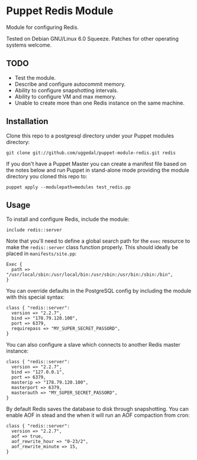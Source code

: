 Puppet Redis Module
===================

Module for configuring Redis.

Tested on Debian GNU/Linux 6.0 Squeeze. Patches for other
operating systems welcome.


TODO
----

* Test the module.
* Describe and configure autocommit memory.
* Ability to configure snapshotting intervals.
* Ability to configure VM and max memory.
* Unable to create more than one Redis instance on the same machine.


Installation
------------

Clone this repo to a postgresql directory under your Puppet
modules directory:

    git clone git://github.com/uggedal/puppet-module-redis.git redis

If you don't have a Puppet Master you can create a manifest file
based on the notes below and run Puppet in stand-alone mode
providing the module directory you cloned this repo to:

    puppet apply --modulepath=modules test_redis.pp


Usage
-----

To install and configure Redis, include the module:

    include redis::server

Note that you'll need to define a global search path for the `exec`
resource to make the `redis::server` class function properly. This
should ideally be placed in `manifests/site.pp`:

    Exec {
      path => "/usr/local/sbin:/usr/local/bin:/usr/sbin:/usr/bin:/sbin:/bin",
    }

You can override defaults in the PostgreSQL config by including
the module with this special syntax:

    class { "redis::server":
      version => "2.2.7",
      bind => "178.79.120.100",
      port => 6379,
      requirepass => "MY_SUPER_SECRET_PASSORD",
    }

You can also configure a slave which connects to another Redis master
instance:

    class { "redis::server":
      version => "2.2.7",
      bind => "127.0.0.1",
      port => 6379,
      masterip => "178.79.120.100",
      masterport => 6379,
      masterauth => "MY_SUPER_SECRET_PASSORD",
    }

By default Redis saves the database to disk through snapshotting. You can
enable AOF in stead and the when it will run an AOF compaction from cron:

    class { "redis::server":
      version => "2.2.7",
      aof => true,
      aof_rewrite_hour => "0-23/2",
      aof_rewrite_minute => 15,
    }

